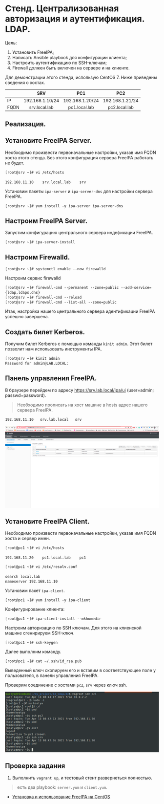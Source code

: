 Стенд. Централизованная авторизация и аутентификация. LDAP.
===========================================================

Цель:

1. Установить FreeIPA;
2. Написать Ansible playbook для конфигурации клиента;
3. Настроить аутентификацию по SSH-ключам; 
4. Firewall должен быть включен на сервере и на клиенте.

Для демонстрации этого стенда, использую CentOS 7. Ниже приведены сведения о хостах.


|             |        SRV        |        PC1        |        PC2        |
|-------------|:-----------------:|:-----------------:|:-----------------:|
| IP          | 192.168.1.10/24   | 192.168.1.20/24   | 192.168.1.21/24   |
| FQDN        | srv.local.lab     | pc1.local.lab     | pc2.local.lab     |


Реализация.
-----------

Установите FreeIPA Server.
--------------------------

Необходимо произвести первоначальные настройки, указав имя FQDN хоста этого стенда. Без этого конфигурация сервера FreeIPA работать не будет.

```
[root@srv ~]# vi /etc/hosts

192.168.11.10    srv.local.lab    srv
```

Установим пакеты `ipa-server` и `ipa-server-dns` для настройки сервера FreeIPA. 
```
[root@srv ~]# yum install -y ipa-server ipa-server-dns
```

Настроим FreeIPA Server.
------------------------

Запустим конфигурацию центрального сервера индефикации FreeIPA.

```
[root@srv ~]# ipa-server-install
```

Настроим Firewalld.
-------------------

```
[root@srv ~]# systemctl enable --now firewalld
```
Настроим сервис firewalld

```
[root@srv ~]# firewall-cmd --permanent --zone=public --add-service={ldap,ldaps,dns}
[root@srv ~]# firewall-cmd --reload
[root@srv ~]# firewall-cmd --list-all --zone=public
```

Итак, настройка нашего центрального сервера идентификации FreeIPA успешно завершена.

Создать билет Kerberos.
-----------------------

Получим билет Kerberos с помощью команды `kinit admin`. Этот билет позволит нам использовать инструменты IPA.

```
[root@srv ~]# kinit admin
Password for admin@LAB.LOCAL:
```

Панель управления FreeIPA.
--------------------------

В браузере перейдем по адресу https://srv.lab.local/ipa/ui (user=admin; passwd=password).
> Необходимо прописать на хост машине в hosts адрес нашего сервера FreeIPA. 

```
192.168.11.10	srv.lab.local	srv
```
![](1.jpg)

Установите FreeIPA Client.
--------------------------

Необходимо произвести первоначальные настройки, указав имя FQDN хоста и сервер имен.

```
[root@pc1 ~]# vi /etc/hosts

192.168.11.20    pc1.local.lab    pc1
```
```
[root@pc1 ~]# vi /etc/resolv.conf

search local.lab
nameserver 192.168.11.10
```
Установим пакет `ipa-client`. 
```
[root@pc1 ~]# yum install -y ipa-client
```
Конфигурирование клиента:

```
[root@pc1 ~]# ipa-client-install --mkhomedir
```

Настроим авторизацию по SSH ключам. Для этого на клиенской машине сгенирируем SSH-ключ.

```
[root@pc1 ~]# ssh-keygen
```

Далее выполним команду.

```
[root@pc1 ~]# cat ~/.ssh/id_rsa.pub
```
Выведенный ключ скопируем его и вставим в соответствующее поле у пользователя, в панели управления FreeIPA.

Проверим соединение c хостами `pc2`, `srv` через ключ ssh. 

![](2.png)

Проверка задания
----------------

1. Выполнить `vagrant up`, и тестовый стент развернеться полностью.
> есть два playbook: `server.yum` и `client.yum`.

- [Установка и использование FreeIPA на CentOS](https://www.dmosk.ru/miniinstruktions.php?mini=freeipa-centos)
